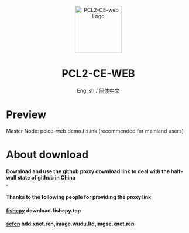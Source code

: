 <div align="center">

<img src="https://cdn.fishcpy.top/img/2025/04/06/67f245809f816.png" width="128" height="128" alt="PCL2-CE-web Logo">

# PCL2-CE-WEB<br>
English / [简体中文](./README_EN.md)

</div>

# Preview
Master Node: pclce-web.demo.fis.ink (recommended for mainland users)<br>

# About download

#### Download and use the github proxy download link to deal with the half-wall state of github in China<br>.
#### Thanks to the following people for providing the proxy link
#### [fishcpy](https://github.com/fishcpy) download.fishcpy.top
#### [scfcn](https://github.com/scfcn) hdd.xnet.ren,image.wudu.ltd,imgse.xnet.ren